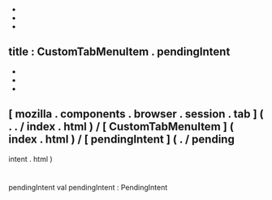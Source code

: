 -
-
-
title
:
CustomTabMenuItem
.
pendingIntent
-
-
-
-
[
mozilla
.
components
.
browser
.
session
.
tab
]
(
.
.
/
index
.
html
)
/
[
CustomTabMenuItem
]
(
index
.
html
)
/
[
pendingIntent
]
(
.
/
pending
-
intent
.
html
)
#
pendingIntent
val
pendingIntent
:
PendingIntent
